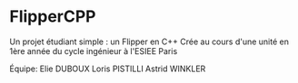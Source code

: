 # FlipperCPP

Un projet étudiant simple : un Flipper en C++
Crée au cours d'une unité en 1ère année du cycle ingénieur à l'ESIEE Paris

Équipe:
Elie DUBOUX
Loris PISTILLI
Astrid WINKLER

